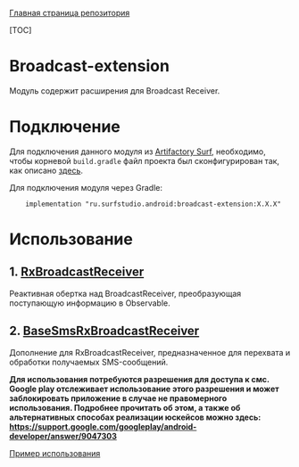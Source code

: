 [Главная страница репозитория](/docs/main.md)

[TOC]

# Broadcast-extension
Модуль содержит расширения для Broadcast Receiver.

# Подключение

Для подключения данного модуля из [Artifactory Surf](http://artifactory.surfstudio.ru), необходимо,
чтобы корневой `build.gradle` файл проекта был сконфигурирован так, как описано
[здесь](https://gitlab.com/surfstudio/projects/standard/android-standard/-/blob/HEAD/README.md).

Для подключения модуля через Gradle:
```
    implementation "ru.surfstudio.android:broadcast-extension:X.X.X"
```

# Использование

## 1. [RxBroadcastReceiver](src/main/java/ru/surfstudio/android/broadcast/extension/RxBroadcastReceiver.kt)
Реактивная обертка над BroadcastReceiver, преобразующая поступающую информацию в Observable.
## 2. [BaseSmsRxBroadcastReceiver](src/main/java/ru/surfstudio/android/broadcast/extension/BaseSmsRxBroadcastReceiver.kt)
Дополнение для RxBroadcastReceiver, предназначенное для перехвата и обработки получаемых SMS-сообщений.

**Для использования потребуются разрешения для доступа к смс.
Google play отслеживает использование этого разрешения и может заблокировать приложение
в случае не правомерного использования.
Подробнее прочитать об этом, а также об альтернативных способах реализации юскейсов можно здесь:
https://support.google.com/googleplay/android-developer/answer/9047303**


[Пример использования](../sample)